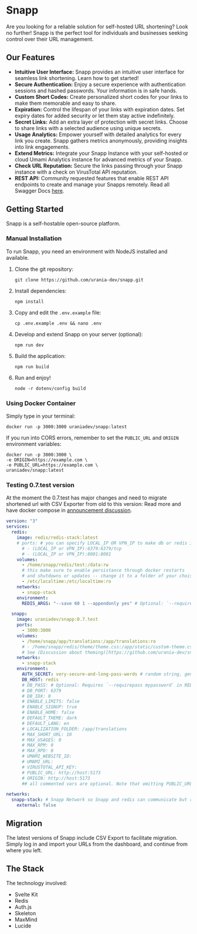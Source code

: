 # Snapp

Are you looking for a reliable solution for self-hosted URL shortening? Look no further! Snapp is the perfect tool for individuals and businesses seeking control over their URL management.

## Our Features

- **Intuitive User Interface:** Snapp provides an intuitive user interface for seamless link shortening. Learn how to get started!
- **Secure Authentication:** Enjoy a secure experience with authentication sessions and hashed passwords. Your information is in safe hands.
- **Custom Short Codes:** Create personalized short codes for your links to make them memorable and easy to share.
- **Expiration:** Control the lifespan of your links with expiration dates. Set expiry dates for added security or let them stay active indefinitely.
- **Secret Links:** Add an extra layer of protection with secret links. Choose to share links with a selected audience using unique secrets.
- **Usage Analytics:** Empower yourself with detailed analytics for every link you create. Snapp gathers metrics anonymously, providing insights into link engagements.
- **Extend Metrics:** Integrate your Snapp Instance with your self-hosted or cloud Umami Analytics instance for advanced metrics of your Snapp.
- **Check URL Reputation:** Secure the links passing through your Snapp instance with a check on VirusTotal API reputation.
- **REST API:** Community requested features that enable REST API endpoints to create and manage your Snapps remotely. Read all Swagger Docs [here](https://snapp.li/dashboard/docs).

## Getting Started

Snapp is a self-hostable open-source platform.

### Manual Installation

To run Snapp, you need an environment with NodeJS installed and available.

1. Clone the git repository:
   ```
   git clone https://github.com/urania-dev/snapp.git
   ```
2. Install dependencies:
   ```
   npm install
   ```
3. Copy and edit the `.env.example` file:
   ```
   cp .env.example .env && nano .env
   ```
4. Develop and extend Snapp on your server (optional):
   ```
   npm run dev
   ```
5. Build the application:
   ```
   npm run build
   ```
6. Run and enjoy!
   ```
   node -r dotenv/config build
   ```

### Using Docker Container

Simply type in your terminal:

```
docker run -p 3000:3000 uraniadev/snapp:latest
```

If you run into CORS errors, remember to set the `PUBLIC_URL` and `ORIGIN` environment variables:

```
docker run -p 3000:3000 \
-e ORIGIN=https://example.com \
-e PUBLIC_URL=https://example.com \
uraniadev/snapp:latest
```

### Testing 0.7.test version

At the moment the 0.7.test has major changes and need to migrate shortened url with CSV Exporter from old to this version:
Read more and have docker compose in [announcement discussion](https://github.com/urania-dev/snapp/discussions/16).

```yml
version: "3"
services:
  redis:
    image: redis/redis-stack:latest
    # ports: # you can specify LOCAL_IP OR VPN_IP to make db or redis insight available privately
      # - (LOCAL_IP or VPN_IP):6379:6379/tcp
      # - (LOCAL_IP or VPN_IP):8001:8001
    volumes:
      - /home/snapp/redis/test:/data:rw 
      # this make sure to enable persistance through docker restarts 
      # and shutdowns or updates -- change it to a folder of your choise
      - /etc/localtime:/etc/localtime:ro
    networks: 
      - snapp-stack
    environment:
      REDIS_ARGS: "--save 60 1 --appendonly yes" # Optional: `--requirepass mypassword`

  snapp:
    image: uraniadev/snapp:0.7.test
    ports:
      - 3000:3000
    volumes:
      - /home/snapp/app/translations:/app/translations:ro
      # - /home/snapp/redis/theme/theme.css:/app/static/custom-theme.css
      # See (Discussion about theming)[https://github.com/urania-dev/snapp/discussions/18]
    networks: 
      - snapp-stack
    environment:
      AUTH_SECRET: very-secure-and-long-pass-words # random string, generate it with bash: openssl rand -base64 32
      DB_HOST: redis
      # DB_PASS: # Optional: Requires `--requirepass mypassword` in REDIS_ARGS
      # DB_PORT: 6379
      # DB_IDX: 0
      # ENABLE_LIMITS: false
      # ENABLE_SIGNUP: true
      # ENABLE_HOME: false
      # DEFAULT_THEME: dark 
      # DEFAULT_LANG: en
      # LOCALIZATION_FOLDER: /app/translations
      # MAX_SHORT_URL: 10
      # MAX_USAGES: 0
      # MAX_RPM: 0
      # MAX_RPD: 0
      # UMAMI_WEBSITE_ID: 
      # UMAMI_URL: 
      # VIRUSTOTAL_API_KEY: 
      # PUBLIC_URL: http://host:5173
      # ORIGIN: http://host:5173
      ## all commented vars are optional. Note that omitting PUBLIC_URL and ORIGIN it expects to be used from http://localhost:3000

networks:
  snapp-stack: # Snapp Network so Snapp and redis can communicate but redis is isolated from the wan
    external: false
```

## Migration

The latest versions of Snapp include CSV Export to facilitate migration. Simply log in and import your URLs from the dashboard, and continue from where you left.

## The Stack

The technology involved:

- Svelte Kit
- Redis
- Auth.js
- Skeleton
- MaxMind
- Lucide